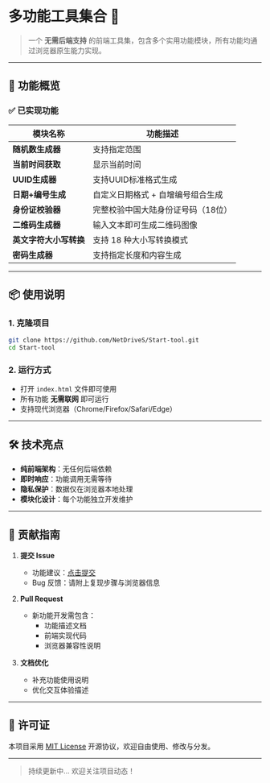 # 多功能工具集合 🌟  

> 一个 **无需后端支持** 的前端工具集，包含多个实用功能模块，所有功能均通过浏览器原生能力实现。  

---

## 🚀 功能概览  

### ✅ 已实现功能  
| 模块名称 | 功能描述 |  
|----------|----------|  
| **随机数生成器** | 支持指定范围 |  
| **当前时间获取** | 显示当前时间 |  
| **UUID生成器** |  支持UUID标准格式生成 |  
| **日期+编号生成** | 自定义日期格式 + 自增编号组合生成 |  
| **身份证校验器** | 完整校验中国大陆身份证号码（18位） |  
| **二维码生成器** | 输入文本即可生成二维码图像 |  
| **英文字符大小写转换** | 支持 18 种大小写转换模式 |  
| **密码生成器** | 支持指定长度和内容生成 |  

---

## 📦 使用说明  

### 1. 克隆项目  
```bash
git clone https://github.com/NetDriveS/Start-tool.git
cd Start-tool
```

### 2. 运行方式  
- 打开 `index.html` 文件即可使用  
- 所有功能 **无需联网** 即可运行  
- 支持现代浏览器（Chrome/Firefox/Safari/Edge）  

---

## 🛠 技术亮点  

- **纯前端架构**：无任何后端依赖  
- **即时响应**：功能调用无需等待  
- **隐私保护**：数据仅在浏览器本地处理  
- **模块化设计**：每个功能独立开发维护  

---

## 🤝 贡献指南  

1. **提交 Issue**  
   - 功能建议：[点击提交](https://github.com/NetDriveS/Start-tool/issues/new)  
   - Bug 反馈：请附上复现步骤与浏览器信息  

2. **Pull Request**  
   - 新功能开发需包含：  
     - 功能描述文档  
     - 前端实现代码  
     - 浏览器兼容性说明

3. **文档优化**  
   - 补充功能使用说明  
   - 优化交互体验描述  

---

## 📜 许可证  

本项目采用 [MIT License](https://github.com/Anzeacc10/Start-tool/blob/main/LICENSE) 开源协议，欢迎自由使用、修改与分发。  

---


> 持续更新中... 欢迎关注项目动态！
